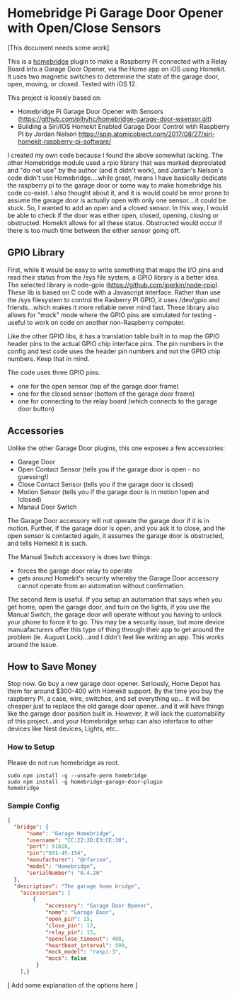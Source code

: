 # Homebridge Pi Garage Door Opener with Open/Close Sensors

[This document needs some work]

This is a [homebridge](https://github.com/nfarina/homebridge) plugin to make a Raspberry Pi connected with a Relay Board into a Garage Door Opener, via the Home app on iOS using Homekit.  It uses two magnetic switches to determine the state of the garage door, open, moving, or closed. Tested with iOS 12.

This project is loosely based on:
- Homebridge Pi Garage Door Opener with Sensors (https://github.com/plhyhc/homebridge-garage-door-wsensor.git)
- Building a Siri/IOS Homekit Enabled Garage Door Control wtih Raspberry PI by Jordan Nelson https://spin.atomicobject.com/2017/08/27/siri-homekit-raspberry-pi-software/

I created my own code because I found the above somewhat lacking. The other Homebridge module used a rpio library that was marked depreciated and "do not use" by the author (and it didn't work), and Jordan's Nelson's code didn't use Homebridge....while great, means I have basically dedicate the raspberry pi to the garage door or some way to make homebridge his code co-exist. I also thought about it, and it is would could be error prone to assume the garage door is actually open with only one sensor....it could be stuck. So, I wanted to add an open and a closed sensor. In this way, I would be able to check if the door was either open, closed, opening, closing or obstructed. Homekit allows for all these status. Obstructed would occur if there is too much time between the either sensor going off.

## GPIO Library

First, while it would be easy to write something that maps the I/O pins and read their status from the /sys file system, a GPIO library is a better idea. The selected library is node-gpio (https://github.com/jperkin/node-rpio). These lib is based on C code with a Javascript interface. Rather than use the /sys filesystem to control the Rasberry PI GPIO,  it uses /dev/gpio and friends...which makes it more reliable never mind fast. These library also allows for "mock" mode where the GPIO pins are simulated for testing - useful to work on code on another non-Raspberry computer.

Like the other GPIO libs, it has a translation table built in to map the GPIO header pins to the actual GPIO chip interface pins. The pin numbers in the config and test code uses the header pin numbers and not the GPIO chip numbers. Keep that in mind.

The code uses three GPIO pins:
- one for the open sensor (top of the garage door frame)
- one for the closed sensor (bottom of the garage door frame)
- one for connecting to the relay board (which connects to the garage door button)

## Accessories

Unlike the other Garage Door plugins, this one exposes a few accessories:
- Garage Door
- Open Contact Sensor (tells you if the garage door is open - no guessing!)
- Close Contact Sensor (tells you if the garage door is closed)
- Motion Sensor (tells you if the garage door is in motion !open and !closed)
- Manaul Door Switch

The Garage Door accessory will not operate the garage door if it is in motion. Further, if the garage door is open, and you ask it to close, and the open sensor is contacted again, it assumes the garage door is obstructed, and tells Homekit it is such.

The Manual Switch accessory is does two things:
- forces the garage door relay to operate
- gets around Homekit's security whereby the Garage Door accessory cannot operate from an automation without confirmation.

The second item  is useful. If you setup an automation that says when you get home, open the garage door, and turn on the lights, if you use the Manual Switch, the garage door will operate without you having to unlock your phone to force it to go. This may be a security issue, but more device manuafacturers offer this type of thing through their app to get around the problem (ie. August Lock)...and I didn't feel like writing an app. This works around the issue.

## How to Save Money

Stop now. Go buy a new garage door opener. Seriously, Home Depot has them for around $300-400 with Homekit support. By the time you buy the raspberry PI, a case, wire, switches, and set everything up... it will be cheaper just to replace the old garage door opener...and it will have things like the garage door position built in. However, it will lack the customability of this project...and your Homebridge setup can also interface to other devices like Nest devices, Lights, etc..

### How to Setup

Please do not run homebridge as root.

```
sudo npm install -g --unsafe-perm homebridge
sudo npm install -g homebridge-garage-door-plugin
homebridge
```

### Sample Config

```json
{
  "bridge": {
      "name": "Garage Homebridge",
      "username": "CC:22:3D:E3:CE:30",
      "port": 51826,
      "pin":"031-45-154",
      "manufacturer": "@nfarina",
      "model": "Homebridge",
      "serialNumber": "0.4.20"
  },
  "description": "The garage home bridge",
    "accessories": [
        {
            "accessory": "Garage Door Opener",
            "name": "Garage Door",
            "open_pin": 15,
            "close_pin": 12,
            "relay_pin": 13,
            "openclose_timeout": 400,
            "heartbeat_interval": 500,
            "mock_model": "raspi-3",
            "mock": false
         }
    ],}
```

[ Add some explanation of the options here ]

